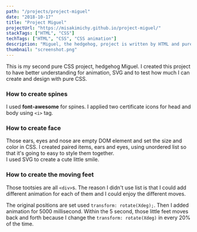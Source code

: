 ```yaml
---
path: "/projects/project-miguel"
date: "2018-10-17"
title: "Project Miguel"
projectUrl: "https://misakimichy.github.io/project-miguel/"
stackTags: ["HTML", "CSS"]
techTags: ["HTML", "CSS", "CSS animation"]
description: "Miguel, the hedgehog, project is written by HTML and pure CSS. Those little feet move once you open the page."
thumbnail: "screenshot.png"
---
```

This is my second pure CSS project, hedgehog Miguel. I created this project to have better understanding for animation, SVG and to test how much I can create and design with pure CSS.

### How to create spines
I used __font-awesome__ for spines. I applied two certificate icons for head and body using `<i>` tag.


### How to create face
Those ears, eyes and nose are empty DOM element and set the size and color in CSS. I created paired items, ears and eyes, using unordered list so that it's going to easy to style them together. </br>
I used SVG to create a cute little smile.

### How to create the moving feet
Those tootsies are all `<div>`s. The reason I didn't use list is that I could add different animation for each of them and I could enjoy the different moves.

The original positions are set used `transform: rotate(Xdeg);`. Then I added animation for 5000 millisecond. Within the 5 second, those little feet moves back and forth because I change the `transform: rotate(Xdeg)` in every 20% of the time.
